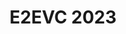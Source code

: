 ---
hidden: true
title:  "E2EVC 2023"
location: "Rome, Italy"
categories: ['event']
image: assets/images/events/2023-11-02-e2evc.png
eventdate: 2023-11-02
site: 'http://www.e2evc.com/'
---
